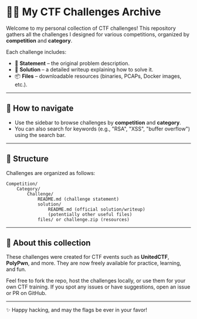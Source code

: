 # 🏴‍☠️  My CTF Challenges Archive

Welcome to my personal collection of CTF challenges!
This repository gathers all the challenges I designed for various competitions, organized by **competition** and **category**.

Each challenge includes:

- 📄 **Statement** – the original problem description.
- 📝 **Solution** – a detailed writeup explaining how to solve it.
- 📦 **Files** – downloadable resources (binaries, PCAPs, Docker images, etc.).

---

## 🔎 How to navigate

- Use the sidebar to browse challenges by **competition** and **category**.
- You can also search for keywords (e.g., "RSA", "XSS", "buffer overflow") using the search bar.

---

## 📂 Structure

Challenges are organized as follows:

```
Competition/
    Category/
        Challenge/
            README.md (challenge statement)
            solution/
                README.md (official solution/writeup)
                (potentially other useful files)
            files/ or challenge.zip (resources)
```

---

## 🚩 About this collection

These challenges were created for CTF events such as **UnitedCTF**, **PolyPwn**, and more.
They are now freely available for practice, learning, and fun.

Feel free to fork the repo, host the challenges locally, or use them for your own CTF training.
If you spot any issues or have suggestions, open an issue or PR on GitHub.

---

✨ Happy hacking, and may the flags be ever in your favor!
